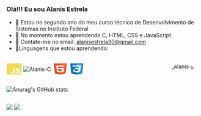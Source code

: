 ### Olá!!! Eu sou Alanis Estrela

- 🔭 Estou no segundo ano do meu curso técnico de Desenvolvimento de Sistemas no Instituto Federal
- 🌱 No momento estou aprendendo C, HTML, CSS e JavaScript
- 💬 Contate-me no email: alanisestrela30@gmail.com
- 📎Linguagens que estou aprendendo: 
<div style="display: inline_block"><br>
  <img align="center" alt="Alanis-Js" height="30" width="40" src="https://raw.githubusercontent.com/devicons/devicon/master/icons/javascript/javascript-plain.svg">
  <img align="center" alt="Alanis-C" height="40" width="40" src="https://img.icons8.com/color/256/c-programming.png">
  <img align="center" alt="Alanis-HTML" height="30" width="40" src="https://raw.githubusercontent.com/devicons/devicon/master/icons/html5/html5-original.svg">
  <img align="center" alt="Alanis-CSS" height="30" width="40" src="https://raw.githubusercontent.com/devicons/devicon/master/icons/css3/css3-original.svg">
  <img align="right" alt="Alanis-pic" height="150" style="border-radius:50px;" 
  src="https://img.icons8.com/color/256/best-terraria.png">
</div>

##

![Anurag's GitHub stats](https://github-readme-stats.vercel.app/api?username=Alanissss&show_icons=true&theme=highcontrast)

##

<div> 
  <a href="https://www.instagram.com/aestrelap/" target="_blank"><img src="https://img.shields.io/badge/-Instagram-%23E4405F?style=for-the-badge&logo=instagram&logoColor=white" target="_blank"></a>
 	<a href="https://www.linkedin.com/in/alanis-estrela-7351b6258/" target="_blank"><img src="https://camo.githubusercontent.com/c00f87aeebbec37f3ee0857cc4c20b21fefde8a96caf4744383ebfe44a47fe3f/68747470733a2f2f696d672e736869656c64732e696f2f62616467652f2d4c696e6b6564496e2d2532333030373742353f7374796c653d666f722d7468652d6261646765266c6f676f3d6c696e6b6564696e266c6f676f436f6c6f723d7768697465" data-canonical-src="https://img.shields.io/badge/-LinkedIn-%230077B5?style=for-the-badge&amp;logo=linkedin&amp;logoColor=white" style="max-width: 100%;">
  </a>
 </div>

 
